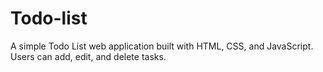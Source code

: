 # Todo-list
A simple Todo List web application built with HTML, CSS, and JavaScript. Users can add, edit, and delete tasks.

